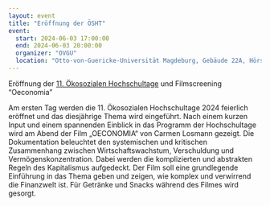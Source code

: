 ```yaml
---
layout: event
title: "Eröffnung der ÖSHT"
event:
  start: 2024-06-03 17:00:00
  end: 2024-06-03 20:00:00
  organizer: "OVGU"
  location: "Otto-von-Guericke-Universität Magdeburg, Gebäude 22A, Hörsaal 2"
---
```


Eröffnung der [11. Ökosozialen Hochschultage](https://oesht.de) und Filmscreening “Oeconomia”

Am ersten Tag werden die 11. Ökosozialen Hochschultage 2024 feierlich eröffnet und das diesjährige Thema wird eingeführt. Nach einem kurzen Input und einem spannenden Einblick in das Programm der Hochschultage wird am Abend der Film „OECONOMIA“ von Carmen Losmann gezeigt. Die Dokumentation beleuchtet den systemischen und kritischen Zusammenhang zwischen Wirtschaftswachstum, Verschuldung und Vermögenskonzentration. Dabei werden die komplizierten und abstrakten Regeln des Kapitalismus aufgedeckt. Der Film soll eine grundlegende Einführung in das Thema geben und zeigen, wie komplex und verwirrend die Finanzwelt ist. Für Getränke und Snacks während des Filmes wird gesorgt.